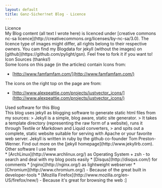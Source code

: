 ```yaml
---
layout: default
title: Ganz-Sicher!net Blog - Licence
---
```


<div class="bighead">Licence</div>
My Blog content (all text I wrote here) is licenced under [creative commons nc-sa licence](http://creativecommons.org/licenses/by-nc-sa/3.0). The licence type of images might differ, all rights belong to their respective owners.
You cam find my Blogdata for jekyll (without the images) on [github](https://github.com/pylight/gsn). Feel free to fork it if you want to!

<div class="bighead">Icon Sources (thanks!)</div>
Some Icons on this page (in the articles) contain Icons from:

* [http://www.famfamfam.com/](http://www.famfamfam.com/)

The icons on the right top on the page are from:

* [http://www.alexpeattie.com/projects/justvector_icons/](http://www.alexpeattie.com/projects/justvector_icons/)

<div class="bighead">Used software for this Blog</div>
This blog uses jekyll as blogging software to generate static html files from my sources:
> Jekyll is a simple, blog aware, static site generator.
>  It takes a template directory (representing the raw form of a website), runs it through Textile or Markdown and Liquid converters, 
> and spits out a complete, static website suitable for serving with Apache or your favorite web server.
Jekyll is written in ruby by the github co-founder Tom Preston-Werner. Find out more on the [jekyll homepage](http://www.jekyllrb.com).

<div class="bighead">Other software I use here</div>
* [ArchLinux](http://www.archlinux.org/) as Operating System + zsh - to search and deal with my blog posts easily
* [Disqus](http://disqus.com/) for comments
* [nginx](http://nginx.org/) as lightweight webserver
* [Chromium](http://www.chromium.org/) - Because of the great built in developer-tools
* [Mozilla Firefox](http://www.mozilla.org/en-US/firefox/new/) - Because it's great for browsing the web :]
